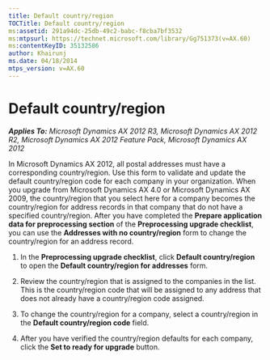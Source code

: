 ```yaml
---
title: Default country/region
TOCTitle: Default country/region
ms:assetid: 291a94dc-25db-49c2-babc-f8cba7bf3532
ms:mtpsurl: https://technet.microsoft.com/library/Gg751373(v=AX.60)
ms:contentKeyID: 35132586
author: Khairunj
ms.date: 04/18/2014
mtps_version: v=AX.60
---
```


# Default country/region 


_**Applies To:** Microsoft Dynamics AX 2012 R3, Microsoft Dynamics AX 2012 R2, Microsoft Dynamics AX 2012 Feature Pack, Microsoft Dynamics AX 2012_

In Microsoft Dynamics AX 2012, all postal addresses must have a corresponding country/region. Use this form to validate and update the default country/region code for each company in your organization. When you upgrade from Microsoft Dynamics AX 4.0 or Microsoft Dynamics AX 2009, the country/region that you select here for a company becomes the country/region for address records in that company that do not have a specified country/region. After you have completed the **Prepare application data for preprocessing section** of the **Preprocessing upgrade checklist**, you can use the **Addresses with no country/region** form to change the country/region for an address record.

1.  In the **Preprocessing upgrade checklist**, click **Default country/region** to open the **Default country/region for addresses** form.

2.  Review the country/region that is assigned to the companies in the list. This is the country/region code that will be assigned to any address that does not already have a country/region code assigned.

3.  To change the country/region for a company, select a country/region in the **Default country/region code** field.

4.  After you have verified the country/region defaults for each company, click the **Set to ready for upgrade** button.

  


